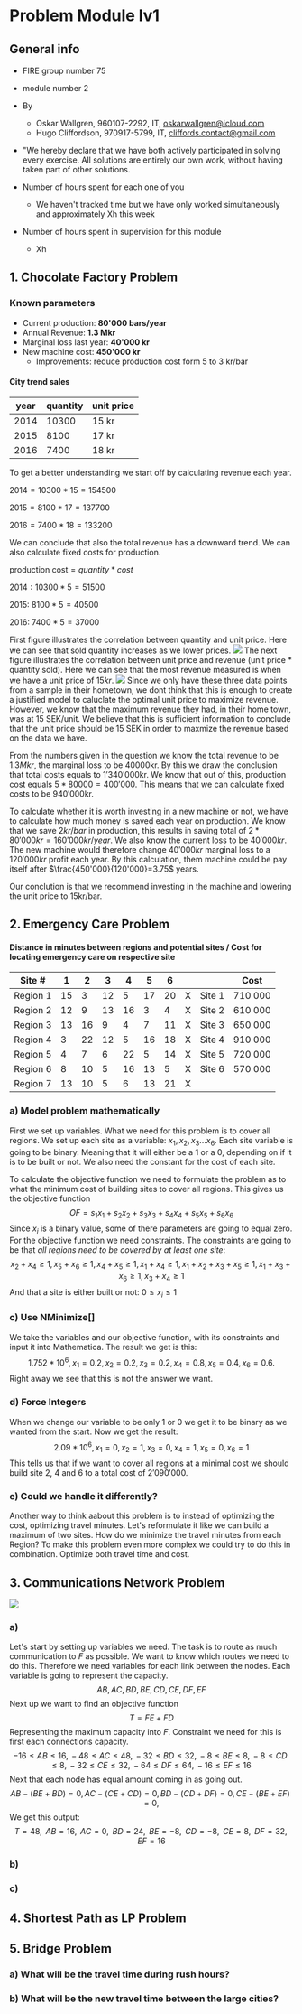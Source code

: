 # Problem Module lv1
## General info
* FIRE group number 75
* module number 2
* By
  - Oskar Wallgren, 960107-2292, IT, oskarwallgren@icloud.com
  - Hugo Cliffordson, 970917-5799, IT, cliffords.contact@gmail.com

* "We hereby declare that we have both actively participated in solving every exercise. All solutions are entirely our own work, without having taken part of other solutions.
* Number of hours spent for each one of you
  - We haven't tracked time but we have only worked simultaneously and approximately Xh this week
* Number of hours spent in supervision for this module
  - Xh

## 1. Chocolate Factory Problem
### Known parameters
- Current production: **80'000 bars/year**
- Annual Revenue: **1.3 Mkr**
- Marginal loss last year: **40'000 kr**
- New machine cost: **450'000 kr**
    * Improvements: reduce production cost form 5 to 3 kr/bar
#### City trend sales
| year 	| quantity 	| unit price 	|
|------	|----------	|------------	|
| 2014 	| 10300    	|    15 kr   	|
| 2015 	| 8100     	|    17 kr   	|
| 2016 	| 7400     	|    18 kr   	|

To get a better understanding we start off by calculating revenue each year. 

$2014 = 10300*15 = 154500$

$2015 = 8100*17 = 137 700$

$2016 = 7400*18 = 133 200$

We can conclude that also the total revenue has a downward trend. We can also calculate fixed costs for production. 

$\text{production cost} = quantity*cost$

$2014: 10300*5=51500$

2015: $8100*5=40500$

2016: $7400*5=37000$

First figure illustrates the correlation between quantity and unit price. Here we can see that sold quantity increases as we lower prices.
![](up1graphQuantPrice.png)
The next figure illustrates the correlation between unit price and revenue (unit price $*$ quantity sold). Here we can see that the most revenue measured is when we have a unit price of $15kr$. 
![](up1graphRevPrice.png)
Since we only have these three data points from a sample in their hometown, we dont think that this is enough to create a justified model to caluclate the optimal unit price to maximize revenue. However, we know that the maximum revenue they had, in their home town, was at $15$ SEK/unit. We believe that this is sufficient information to conclude that the unit price should be $15$ SEK in order to maxmize the revenue based on the data we have.

From the numbers given in the question we know the total revenue to be $1.3Mkr$, the marginal loss to be $40 000$kr. By this we draw the conclusion that total costs equals to $1'340'000$kr. We know that out of this, production cost equals $5*80000=400'000$. This means that we can calculate fixed costs to be $940'000$kr.

To calculate whether it is worth investing in a new machine or not, we have to calculate how much money is saved each year on production. We know that we save $2kr/bar$ in production, this results in saving total of $2*80'000kr=160'000kr/year$. We also know the current loss to be $40'000kr$. The new machine would therefore change $40'000kr$ marginal loss to a $120'000kr$ profit each year.
By this calculation, them machine could be pay itself after $\frac{450'000}{120'000}=3.75$ years.

Our conclution is that we recommend investing in the machine and lowering the unit price to $15$kr/bar.






## 2. Emergency Care Problem
#### Distance in minutes between regions and potential sites / Cost for locating emergency care on respective site

| Site #    | 1 | 2 | 3 | 4 | 5 | 6 |       |       | Cost  |
|---------- |---|---|---|---|---|---|------ |------ |------ |
| Region 1  | 15| 3 | 12| 5 | 17| 20|   X   |Site 1 |710 000|
| Region 2  |12 |9  |13 |16 |3  |4  |   X   |Site 2 |610 000|
| Region 3  |13 |16 |9  |4  |7  |11 |   X   |Site 3 |650 000|
| Region 4  |3  |22 |12 |5  |16 |18 |   X   |Site 4 |910 000|
| Region 5  |4  |7  |6  |22 |5  |14 |   X   |Site 5 |720 000|
| Region 6  |8  |10 |5  |16 |13 |5  |   X   |Site 6 |570 000|
| Region 7  |13 |10 |5  |6  |13 |21 |   X   |       |       |

### a) Model problem mathematically
First we set up variables. What we need for this problem is to cover all regions. We set up each site as a variable: $x_1, x_2, x_3...x_6$. Each site variable is going to be binary. Meaning that it will either be a $1$ or a $0$, depending on if it is to be built or not. We also need the constant for the cost of each site.

To calculate the objective function we need to formulate the problem as to what the minimum cost of building sites to cover all regions. This gives us the objective function 
$$
OF = s_1x_1+s_2x_2+s_3x_3+s_4x_4+s_5x_5+s_6x_6
$$
Since $x_i$ is a binary value, some of there parameters are going to equal zero.
For the objective function we need constraints. The constraints are going to be that *all regions need to be covered by at least one site*: 
$$
x_2+x_4 \ge 1, x_5+x_6 \ge 1, x_4+x_5 \ge 1, x_1+x_4 \ge 1, x_1+x_2+x_3+x_5 \ge 1, x_1+x_3+x_6 \ge 1, x_3+x_4 \ge 1
$$
And that a site is either built or not: $0 \le x_i \le 1$
 
### c) Use NMinimize[]
We take the variables and our objective function, with its constraints and input it into Mathematica. The result we get is this:
$$
1.752*10^6, x_1=0.2, x_2=0.2, x_3=0.2, x_4=0.8, x_5=0.4, x_6=0.6.
$$
Right away we see that this is not the answer we want. 
### d) Force Integers
When we change our variable to be only $1$ or $0$ we get it to be binary as we wanted from the start. Now we get the result:
$$
2.09*10^6, x_1=0, x_2=1, x_3=0, x_4=1, x_5=0, x_6=1
$$
This tells us that if we want to cover all regions at a minimal cost we should build site $2$, $4$ and $6$ to a total cost of $2'090'000$.
### e) Could we handle it differently?
Another way to think aabout this problem is to instead of optimizing the cost, optimizing travel minutes. Let's reformulate it like we can build a maximum of two sites. How do we minimize the travel minutes from each Region? To make this problem even more complex we could try to do this in combination. Optimize both travel time and cost.
## 3. Communications Network Problem
![](up3graph1.jpeg)
### a)
Let's start by setting up variables we need. The task is to route as much communication to $F$ as possible. We want to know which routes we need to do this. Therefore we need variables for each link between the nodes. Each variable is going to represent the capacity. 
$$
AB, AC, BD, BE, CD, CE, DF, EF
$$
Next up we want to find an objective function
$$
T = FE+FD
$$
Representing the maximum capacity into $F$. Constraint we need for this is first each connections capacity.
$$
-16 \le AB \le 16,
{} -48 \le AC \le 48,
{} -32 \le BD \le 32,
{}-8 \le BE \le 8,
{}-8 \le CD \le 8,
{}-32 \le CE \le 32,
{}-64 \le DF \le 64,
{}-16 \le EF \le 16
$$
Next that each node has equal amount coming in as going out.
$$
AB-(BE+BD)=0,
{}AC-(CE+CD) = 0,
{}BD-(CD+DF) = 0,
{}CE-(BE+EF) = 0,
$$
We get this output:
$$
T=48,\text{ }
AB=16,\text{ } AC=0,\text{ }BD=24,\text{ }BE=-8,\text{ }CD=-8,\text{ }CE=8,\text{ }DF=32,\text{ }EF=16
$$

### b)

### c)



## 4. Shortest Path as LP Problem

## 5. Bridge Problem
### a) What will be the travel time during rush hours?

### b) What will be the new travel time between the large cities?